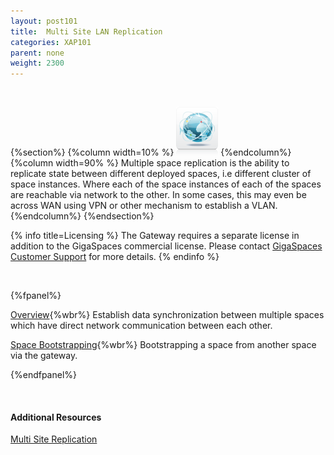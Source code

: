 ```yaml
---
layout: post101
title:  Multi Site LAN Replication
categories: XAP101
parent: none
weight: 2300
---
```


<br>

{%section%}
{%column width=10% %}
![fifo-groups.png](/attachment_files/subject/multisite.png)
{%endcolumn%}
{%column width=90% %}
Multiple space replication is the ability to replicate state between different deployed spaces, i.e different cluster of space instances. Where each of the space instances of each of the spaces are reachable via network to the other. In some cases, this may even be across WAN using VPN or other mechanism to establish a VLAN.
{%endcolumn%}
{%endsection%}



{% info title=Licensing %}
The Gateway requires a separate license in addition to the GigaSpaces commercial license. Please contact [GigaSpaces Customer Support](http://www.gigaspaces.com/content/customer-support-services) for more details.
{% endinfo %}


<br>

{%fpanel%}

[Overview](./multi-space-replication-over-the-lan-or-vpn.html){%wbr%}
Establish data synchronization between multiple spaces which have direct network communication between each other.

[Space Bootstrapping](./replication-gateway-lan-bootstrapping-process.html){%wbr%}
Bootstrapping a space from another space via the gateway.

{%endfpanel%}

<br>

#### Additional Resources

[Multi Site Replication](./multi-site-replication-overview.html)